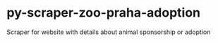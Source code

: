 # py-scraper-zoo-praha-adoption
Scraper for website with details about animal sponsorship or adoption
